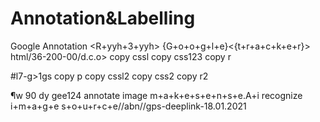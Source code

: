 # Annotation&Labelling
Google Annotation
<R+yyh+3+yyh>
{G+o+o+g+l+e}<{t+r+a+c+k+e+r}>
       html/36-200-00/d.c.o>
           copy cssl
               copy css123
                   copy r

#l7-g>1gs
         copy p
             copy cssl2
                 copy css2
                     copy r2

¶w 90 d<t>y
gee124
annotate image
       m+a+k+e+s+e+n+s+e.A+i
                     recognize
                                   i+m+a+g+e
s+o+u+r+c+e//abn//gps-deeplink-18.01.2021
